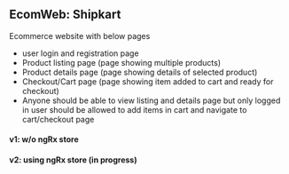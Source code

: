 ## EcomWeb: Shipkart
Ecommerce website with below pages
 - user login and registration page
 - Product listing page (page showing multiple products)
 - Product details page (page showing details of selected product)
 - Checkout/Cart page (page showing item added to cart and ready for checkout)  
- Anyone should be able to view listing and details page but only logged in user should be allowed to add items in cart and navigate to cart/checkout page

#### v1: w/o ngRx store
#### v2: using ngRx store (in progress)